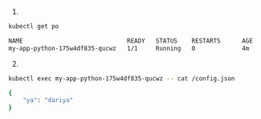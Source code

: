 1.

```bash
kubectl get po
```

```bash
NAME                             READY   STATUS    RESTARTS      AGE
my-app-python-175w4df835-qucwz   1/1     Running   0             4m
```

2.

```bash
kubectl exec my-app-python-175w4df835-qucwz -- cat /config.json
```

```bash
{
    "ya": "dariya"
}
```

